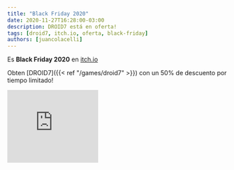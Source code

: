 ```yaml
---
title: "Black Friday 2020"
date: 2020-11-27T16:28:00-03:00
description: DROID7 está en oferta!
tags: [droid7, itch.io, oferta, black-friday]
authors: [juancolacelli]
---
```


Es **Black Friday 2020** en [itch.io](https://juancolacelli.itch.io)

Obten [DROID7]({{< ref "/games/droid7" >}}) con un 50% de descuento por tiempo limitado!

<iframe src="https://itch.io/embed/570980?linkback=true&amp;bg_color=16171a&amp;fg_color=fafdff&amp;link_color=ff8426&amp;border_color=16171a" width="208" height="167" frameborder="0"><a href="https://juancolacelli.itch.io/droid7">DROID7</a></iframe>


